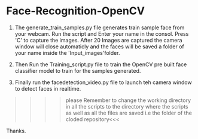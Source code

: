 # Face-Recognition-OpenCV

1. The generate_train_samples.py file generates train sample face from your webcam. Run the script and Enter your name in the consol. Press 'C' to capture the images.
   After 20 Images are captured the camera window will close automaticly and the faces will be saved a folder of your name inside the 'Input_images'folder.

2. Then Run the Training_script.py file to train the OpenCV pre built face classifier model to train for the samples generated.

3. Finally run the facedetection_video.py file to launch teh camera window to detect faces in realtime.

>>>> please Remember to change the working directory in all the scripts to the directory where the scripts as well as all the files are saved i.e the folder of the cloded repository<<<

Thanks.   